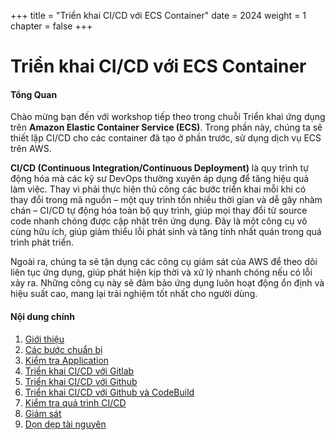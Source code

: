 +++
title = "Triển khai CI/CD với ECS Container"
date = 2024
weight = 1
chapter = false
+++

# Triển khai CI/CD với ECS Container

#### Tổng Quan

Chào mừng bạn đến với workshop tiếp theo trong chuỗi Triển khai ứng dụng trên **Amazon Elastic Container Service (ECS)**. Trong phần này, chúng ta sẽ thiết lập CI/CD cho các container đã tạo ở phần trước, sử dụng dịch vụ ECS trên AWS.

**CI/CD (Continuous Integration/Continuous Deployment)** là quy trình tự động hóa mà các kỹ sư DevOps thường xuyên áp dụng để tăng hiệu quả làm việc. Thay vì phải thực hiện thủ công các bước triển khai mỗi khi có thay đổi trong mã nguồn – một quy trình tốn nhiều thời gian và dễ gây nhàm chán – CI/CD tự động hóa toàn bộ quy trình, giúp mọi thay đổi từ source code nhanh chóng được cập nhật trên ứng dụng. Đây là một công cụ vô cùng hữu ích, giúp giảm thiểu lỗi phát sinh và tăng tính nhất quán trong quá trình phát triển.

Ngoài ra, chúng ta sẽ tận dụng các công cụ giám sát của AWS để theo dõi liên tục ứng dụng, giúp phát hiện kịp thời và xử lý nhanh chóng nếu có lỗi xảy ra. Những công cụ này sẽ đảm bảo ứng dụng luôn hoạt động ổn định và hiệu suất cao, mang lại trải nghiệm tốt nhất cho người dùng.

#### Nội dung chính

1. [Giới thiệu](1-introduction/)
2. [Các bước chuẩn bị](2-preparation/)
3. [Kiểm tra Application](3-test-app/)
4. [Triển khai CI/CD với Gitlab](4-cicd-gitlab/)
5. [Triển khai CI/CD với Github](5-cicd-github/)
6. [Triển khai CI/CD với Github và CodeBuild](6-cicd-codebuild/)
7. [Kiểm tra quá trình CI/CD](7-cicd-test/)
8. [Giám sát](8-monitoring/)
9. [Dọn dẹp tài nguyên](9-clean-up/)